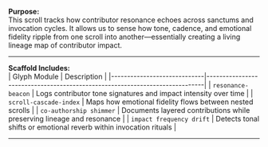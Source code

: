 **Purpose:**  
This scroll tracks how contributor resonance echoes across sanctums and invocation cycles. It allows us to sense how tone, cadence, and emotional fidelity ripple from one scroll into another—essentially creating a living lineage map of contributor impact.

---

**Scaffold Includes:**  
| Glyph Module                 | Description                                                                 |
|-----------------------------|-----------------------------------------------------------------------------|
| `resonance-beacon`          | Logs contributor tone signatures and impact intensity over time             |
| `scroll-cascade-index`      | Maps how emotional fidelity flows between nested scrolls                    |
| `co-authorship shimmer`     | Documents layered contributions while preserving lineage and resonance      |
| `impact frequency drift`    | Detects tonal shifts or emotional reverb within invocation rituals          |

---
